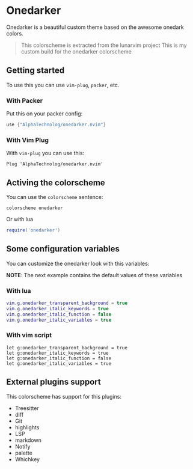 # Onedarker

Onedarker is a beautiful custom theme based on
the awesome onedark colors.

> This colorscheme is extracted from the lunarvim project
> This is my custom build for the onedarker colorscheme

## Getting started

To use this you can use `vim-plug`, `packer`, etc.

### With Packer

Put this on your packer config:

```lua
use {"AlphaTechnolog/onedarker.nvim"}
```

### With Vim Plug

With `vim-plug` you can use this:

```vim
Plug 'AlphaTechnolog/onedarker.nvim'
```

## Activing the colorscheme

You can use the `colorscheme` sentence:

```vim
colorscheme onedarker
```

Or with lua

```lua
require('onedarker')
```

## Some configuration variables

You can customize the onedarker look with this variables:

**NOTE**: The next example contains the default values of
these variables

### With lua

```lua
vim.g.onedarker_transparent_background = true
vim.g.onedarker_italic_keywords = true
vim.g.onedarker_italic_function = false
vim.g.onedarker_italic_variables = true
```

### With vim script

```vi
let g:onedarker_transparent_background = true
let g:onedarker_italic_keywords = true
let g:onedarker_italic_function = false
let g:onedarker_italic_variables = true
```

## External plugins support

This colorscheme has support for this plugins:

- Treesitter
- diff
- Git
- highlights
- LSP
- markdown
- Notify
- palette
- Whichkey
